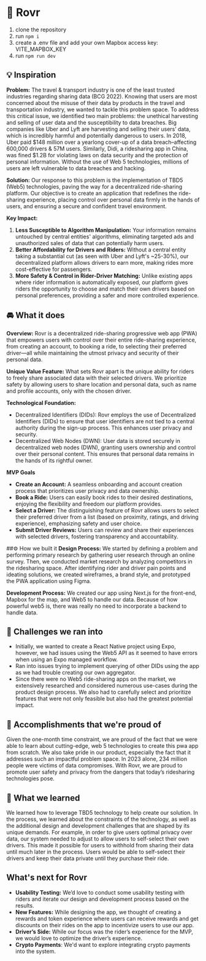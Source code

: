 # 🚗 Rovr


1. clone the repository
2. run `npm i`
3. create a .env file and add your own Mapbox access key: VITE_MAPBOX_KEY
4. run `npm run dev`

## 💡 Inspiration

**Problem:**
The travel & transport industry is one of the least trusted industries regarding sharing data (BCG 2022). Knowing that users are most concerned about the misuse of their data by products in the travel and transportation industry, we wanted to tackle this problem space.
To address this critical issue, we identified two main problems: the unethical harvesting and selling of user data and the susceptibility to data breaches. Big companies like Uber and Lyft are harvesting and selling their users’ data, which is incredibly harmful and potentially dangerous to users. In 2018, Uber paid $148 million over a yearlong cover-up of a data breach–affecting 600,000 drivers & 57M users. Similarly, Didi, a ridesharing app in China, was fined $1.2B for violating laws on data security and the protection of personal information. Without the use of Web 5 technologies, millions of users are left vulnerable to data breaches and hacking.

**Solution:**
Our response to this problem is the implementation of TBD5 (Web5) technologies, paving the way for a decentralized ride-sharing platform. Our objective is to create an application that redefines the ride-sharing experience, placing control over personal data firmly in the hands of users, and ensuring a secure and confident travel environment.

**Key Impact:**

1. **Less Susceptible to Algorithm Manipulation:** Your information remains untouched by central entities' algorithms, eliminating targeted ads and unauthorized sales of data that can potentially harm users.
2. **Better Affordability for Drivers and Riders:** Without a central entity taking a substantial cut (as seen with Uber and Lyft's ~25-30%), our decentralized platform allows drivers to earn more, making rides more cost-effective for passengers.
3. **More Safety & Control in Rider-Driver Matching:** Unlike existing apps where rider information is automatically exposed, our platform gives riders the opportunity to choose and match their own drivers based on personal preferences, providing a safer and more controlled experience.

## 🚘 What it does

**Overview:**
Rovr is a decentralized ride-sharing progressive web app (PWA) that empowers users with control over their entire ride-sharing experience, from creating an account, to booking a ride, to selecting their preferred driver—all while maintaining the utmost privacy and security of their personal data.

**Unique Value Feature:**
What sets Rovr apart is the unique ability for riders to freely share associated data with their selected drivers. We prioritize safety by allowing users to share location and personal data, such as name and profile accounts, only with the chosen driver.

**Technological Foundation:**

- Decentralized Identifiers (DIDs): Rovr employs the use of Decentralized Identifiers (DIDs) to ensure that user identifiers are not tied to a central authority during the sign-up process. This enhances user privacy and security.
- Decentralized Web Nodes (DWN): User data is stored securely in decentralized web nodes (DWN), granting users ownership and control over their personal content. This ensures that personal data remains in the hands of its rightful owner.

**MVP Goals**

- **Create an Account:** A seamless onboarding and account creation process that prioritizes user privacy and data ownership.
- **Book a Ride:** Users can easily book rides to their desired destinations, enjoying the flexibility and freedom our platform provides.
- **Select a Driver:** The distinguishing feature of Rovr allows users to select their preferred driver from a list (based on proximity, ratings, and driving experience), emphasizing safety and user choice.
- **Submit Driver Reviews:** Users can review and share their experiences with selected drivers, fostering transparency and accountability.

##⚙️ How we built it
**Design Process:** We started by defining a problem and performing primary research by gathering user research through an online survey. Then, we conducted market research by analyzing competitors in the ridesharing space. After identifying rider and driver pain points and ideating solutions, we created wireframes, a brand style, and prototyped the PWA application using Figma.

**Development Process:** We created our app using Next.js for the front-end, Mapbox for the map, and Web5 to handle our data. Because of how powerful web5 is, there was really no need to incorporate a backend to handle data.

## 💪 Challenges we ran into

- Initially, we wanted to create a React Native project using Expo, however, we had issues using the Web5 API as it seemed to have errors when using an Expo managed workflow.
- Ran into issues trying to implement querying of other DIDs using the app as we had trouble creating our own aggregator.
- Since there were no Web5 ride-sharing apps on the market, we extensively researched and considered numerous use-cases during the product design process. We also had to carefully select and prioritize features that were not only feasible but also had the greatest potential impact.

## 🎉 Accomplishments that we're proud of

Given the one-month time constraint, we are proud of the fact that we were able to learn about cutting-edge, web 5 technologies to create this pwa app from scratch. We also take pride in our product, especially the fact that it addresses such an impactful problem space. In 2023 alone, 234 million people were victims of data compromises. With Rovr, we are proud to promote user safety and privacy from the dangers that today’s ridesharing technologies pose.

## 📖 What we learned

We learned how to leverage TBD5 technology to help create our solution. In the process, we learned about the constraints of the technology, as well as the additional design and development challenges that are shaped by its unique demands. For example, in order to give users optimal privacy over data, our system needed to adjust to allow users to self-select their own drivers. This made it possible for users to withhold from sharing their data until much later in the process. Users would be able to self-select their drivers and keep their data private until they purchase their ride.

## What's next for Rovr

- **Usability Testing:** We’d love to conduct some usability testing with riders and iterate our design and development process based on the results.
- **New Features:** While designing the app, we thought of creating a rewards and token experience where users can receive rewards and get discounts on their rides on the app to incentivize users to use our app.
- **Driver’s Side:** While our focus was the rider’s experience for the MVP, we would love to optimize the driver’s experience.
- **Crypto Payments**: We'd want to explore integrating crypto payments into the system.
